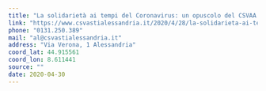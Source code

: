 ```yaml
---
title: "La solidarietà ai tempi del Coronavirus: un opuscolo del CSVAA sulle iniziative del Volontariato"
link: "https://www.csvastialessandria.it/2020/4/28/la-solidarieta-ai-tempi-del-coronavirus-un-opuscolo-del-csvaa-sulle-iniziative-del-volontariato"
phone: "0131.250.389"
mail: "al@csvastialessandria.it"
address: "Via Verona, 1 Alessandria"
coord_lat: 44.915561
coord_lon: 8.611441 
source: ""
date: 2020-04-30
---
```


